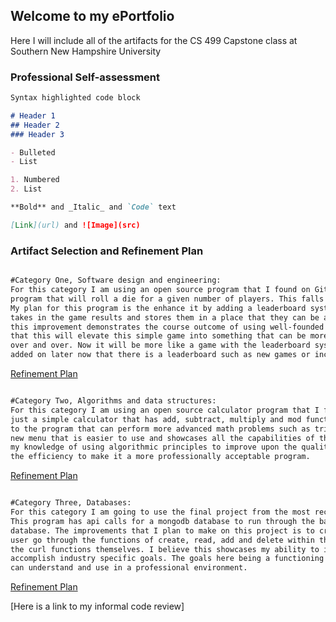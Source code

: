 ## Welcome to my ePortfolio

Here I will include all of the artifacts for the CS 499 Capstone class at Southern New Hampshire University


### Professional Self-assessment


```markdown
Syntax highlighted code block

# Header 1
## Header 2
### Header 3

- Bulleted
- List

1. Numbered
2. List

**Bold** and _Italic_ and `Code` text

[Link](url) and ![Image](src)
```

### Artifact Selection and Refinement Plan

```markdown

#Category One, Software design and engineering: 
For this category I am using an open source program that I found on GitHub. This program is a simple game 
program that will roll a die for a given number of players. This falls into the category of software design. 
My plan for this program is the enhance it by adding a leaderboard system in the form of a database that 
takes in the game results and stores them in a place that they can be accessed later. I think that making 
this improvement demonstrates the course outcome of using well-founded and innovative techniques. I believe 
that this will elevate this simple game into something that can be more advanced than just rolling a die 
over and over. Now it will be more like a game with the leaderboard system. There can also be even more 
added on later now that there is a leaderboard such as new games or incentives based on leaderboard position.

```

[Refinement Plan](https://github.com/Tyler-Fitchett/Tyler-Fitchett.github.io/blob/master/img1.png)


```markdown

#Category Two, Algorithms and data structures:
For this category I am using an open source calculator program that I found on GitHub. This program in 
just a simple calculator that has add, subtract, multiply and mod functions. I plan to add new algorithms 
to the program that can perform more advanced math problems such as trig functions. I will also add in a 
new menu that is easier to use and showcases all the capabilities of the calculator. I believe this showcases 
my knowledge of using algorithmic principles to improve upon the quality of the work and to also increase 
the efficiency to make it a more professionally acceptable program.

```

[Refinement Plan](https://github.com/Tyler-Fitchett/Tyler-Fitchett.github.io/blob/master/img2.png)

```markdown

#Category Three, Databases:
For this category I am going to use the final project from the most recent course I took at SNHU. 
This program has api calls for a mongodb database to run through the basic function for a market stocks 
database. The improvements that I plan to make on this project is to create an interface that can help a 
user go through the functions of create, read, add and delete within the database without having to input 
the curl functions themselves. I believe this showcases my ability to implement computer solutions to 
accomplish industry specific goals. The goals here being a functioning product that the average person 
can understand and use in a professional environment.

```

[Refinement Plan](https://github.com/Tyler-Fitchett/Tyler-Fitchett.github.io/blob/master/img3.png)























[Here is a link to my informal code review]



